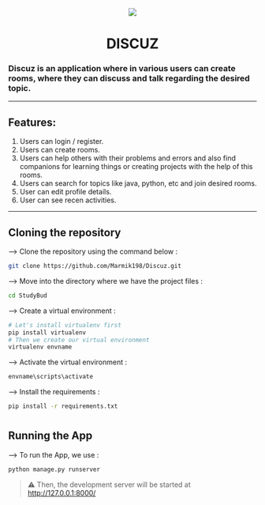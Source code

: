 <div align="center">
<img src="https://user-images.githubusercontent.com/72034531/144435614-63a844ac-29d0-4c35-b285-cc5e0e55bd48.jpg">
<h1>DISCUZ</h1>
</div>

### Discuz is an application where in various users can create rooms, where they can discuss and talk regarding the desired topic. 

<hr>

## Features:
1. Users can login / register.
2. Users can create rooms.
3. Users can help others with their problems and errors and also find companions for learning things or creating projects with the help of this rooms. 
4. Users can search for topics like java, python, etc and join desired rooms.
5. User can edit profile details.
6. User can see recen activities.

<hr>

## Cloning the repository

--> Clone the repository using the command below :
```bash
git clone https://github.com/Marmik198/Discuz.git
```

--> Move into the directory where we have the project files : 
```bash
cd StudyBud
```

--> Create a virtual environment :
```bash
# Let's install virtualenv first
pip install virtualenv
# Then we create our virtual environment
virtualenv envname
```

--> Activate the virtual environment :
```bash
envname\scripts\activate
```

--> Install the requirements :
```bash
pip install -r requirements.txt
```

#

## Running the App

--> To run the App, we use :
```bash
python manage.py runserver
```

> ⚠ Then, the development server will be started at http://127.0.0.1:8000/
#
